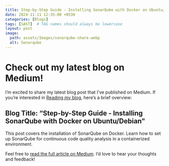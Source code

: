 ```yaml
---
title: Step-by-Step Guide - Installing SonarQube with Docker on Ubuntu/Debian
date: 2024-11-11 12:35:00 +0530
categories: [Blogs]
tags: [SAST]  # TAG names should always be lowercase
layout: post
image:
  path: assets/Images/sonarqube-share.webp
  alt: Sonarqube
---
```


# Check out my latest blog on Medium! 

I’m excited to share my latest blog post that I’ve published on Medium. If you’re interested in [Reading my blog](https://medium.com/@xUr00U/installing-sonarqube-using-docker-image-on-ubuntu-debian-5d01bfc49797), here’s a brief overview:

## Blog Title: “Step-by-Step Guide - Installing SonarQube with Docker on Ubuntu/Debian"

This post covers the installation of SonarQube on Docker. Learn how to set up SonarQube for continuous code quality analysis in a containerized environment.

Feel free to [read the full article on Medium](https://medium.com/@xUr00U/installing-sonarqube-using-docker-image-on-ubuntu-debian-5d01bfc49797). I’d love to hear your thoughts and feedback!
